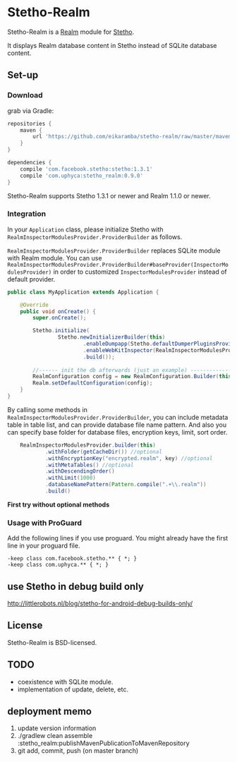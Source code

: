 # Stetho-Realm

Stetho-Realm is a [Realm](https://realm.io/) module for [Stetho](https://facebook.github.io/stetho).

It displays Realm database content in Stetho instead of SQLite database content.

## Set-up

### Download
grab via Gradle:
```groovy
repositories {
    maven {
        url 'https://github.com/eikaramba/stetho-realm/raw/master/maven-repo'
    }
}

dependencies {
    compile 'com.facebook.stetho:stetho:1.3.1'
    compile 'com.uphyca:stetho_realm:0.9.0'
}
```

Stetho-Realm supports Stetho 1.3.1 or newer and Realm 1.1.0 or newer.

### Integration
In your `Application` class, please initialize Stetho with `RealmInspectorModulesProvider.ProviderBuilder` as follows.

`RealmInspectorModulesProvider.ProviderBuilder` replaces SQLite module with Realm module.
You can use `RealmInspectorModulesProvider.ProviderBuilder#baseProvider(InspectorModulesProvider)`
in order to customized `InspectorModulesProvider` instead of default provider.

```java
public class MyApplication extends Application {

    @Override
    public void onCreate() {
        super.onCreate();

        Stetho.initialize(
                Stetho.newInitializerBuilder(this)
                        .enableDumpapp(Stetho.defaultDumperPluginsProvider(this))
                        .enableWebKitInspector(RealmInspectorModulesProvider.builder(this).build())
                        .build());
                        
        //------ init the db afterwards (just an example) ----------------
        RealmConfiguration config = new RealmConfiguration.Builder(this).deleteRealmIfMigrationNeeded().name("yourDB.realm").build();
        Realm.setDefaultConfiguration(config);
    }
}
```

By calling some methods in `RealmInspectorModulesProvider.ProviderBuilder`,
you can include metadata table in table list, and can provide database file name pattern.
And also you can specify base folder for database files, encryption keys, limit, sort order.

```java
    RealmInspectorModulesProvider.builder(this)
            .withFolder(getCacheDir()) //optional
            .withEncryptionKey("encrypted.realm", key) //optional
            .withMetaTables() //optional
            .withDescendingOrder()
            .withLimit(1000)
            .databaseNamePattern(Pattern.compile(".+\\.realm"))
            .build()
```

**First try without optional methods**

### Usage with ProGuard
Add the following lines if you use proguard. You might already have the first line in your proguard file.
```
-keep class com.facebook.stetho.** { *; }
-keep class com.uphyca.** { *; }
```

## use Stetho in debug build only

http://littlerobots.nl/blog/stetho-for-android-debug-builds-only/

## License

Stetho-Realm is BSD-licensed.

## TODO

* coexistence with SQLite module.
* implementation of update, delete, etc.

## deployment memo

1. update version information
2. ./gradlew clean assemble :stetho_realm:publishMavenPublicationToMavenRepository
3. git add, commit, push (on master branch)
